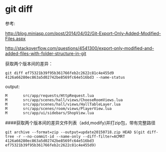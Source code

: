 # git diff

参考:

<http://blog.miniasp.com/post/2014/04/02/Git-Export-Only-Added-Modified-Files.aspx>

<http://stackoverflow.com/questions/4541300/export-only-modified-and-added-files-with-folder-structure-in-git>


获取两个版本间的差异：

```git diff ef75321b39f95b361766feb2c2622c81c4e455d9 4126a66280ec863a5d02742be8569fc64e516bd3 --name-status```

output:

```
M       src/app/requests/HttpRequest.lua
M       src/app/scenes/hall/views/ChooseRoomViews.lua
M       src/app/scenes/hall/views/HallTableLayer.lua
M       src/app/scenes/room/views/PlayerView.lua
M       src/app/ui/sidebars/ShopView.lua
```

####获取两个版本间的差异文件列表（add,modify)并打zip包，带有完整路径

```
git archive --format=zip --output=update20150718.zip HEAD $(git diff-tree -r --no-commit-id --name-only --diff-filter=ACMRT 4126a66280ec863a5d02742be8569fc64e516bd3 ef75321b39f95b361766feb2c2622c81c4e455d9)
```





